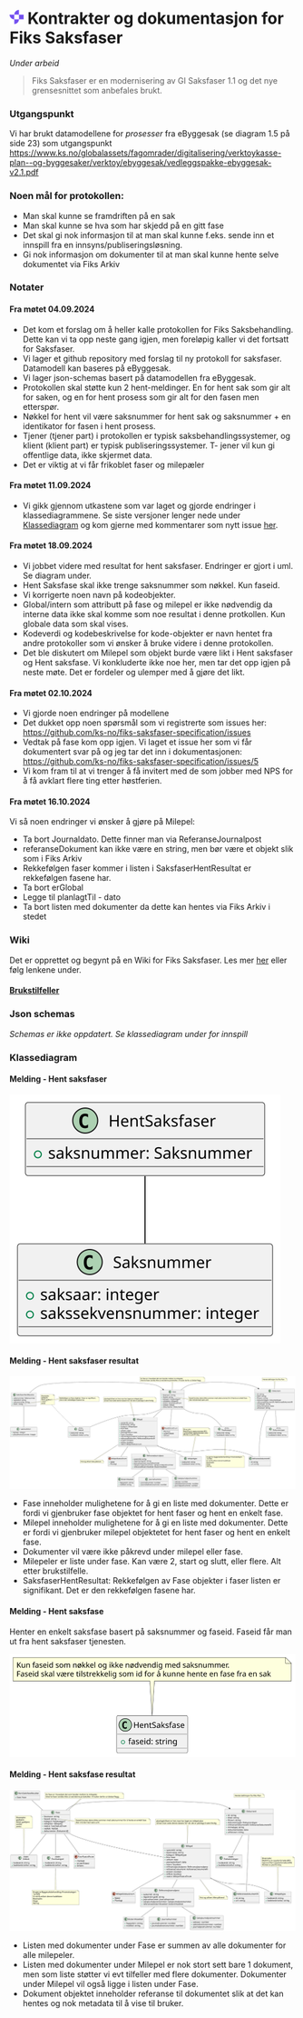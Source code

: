 # ![](KSDigital25.png) Kontrakter og dokumentasjon for Fiks Saksfaser

_Under arbeid_
> Fiks Saksfaser er en modernisering av GI Saksfaser 1.1 og det nye grensesnittet som anbefales brukt.


### Utgangspunkt
Vi har brukt datamodellene for _prosesser_ fra eByggesak (se diagram 1.5 på side 23) som utgangspunkt
https://www.ks.no/globalassets/fagomrader/digitalisering/verktoykasse-plan--og-byggesaker/verktoy/ebyggesak/vedleggspakke-ebyggesak-v2.1.pdf



### Noen mål for protokollen:

- Man skal kunne se framdriften på en sak
- Man skal kunne se hva som har skjedd på en gitt fase
- Det skal gi nok informasjon til at man skal kunne f.eks. sende inn et innspill fra en innsyns/publiseringsløsning.
- Gi nok informasjon om dokumenter til at man skal kunne hente selve dokumentet via Fiks Arkiv

### Notater 

#### Fra møtet 04.09.2024

- Det kom et forslag om å heller kalle protokollen for Fiks Saksbehandling. Dette kan vi ta opp neste gang igjen, men foreløpig kaller vi det fortsatt for Saksfaser.
- Vi lager et github repository med forslag til ny protokoll for saksfaser.
Datamodell kan baseres på eByggesak.
- Vi lager json-schemas basert på datamodellen fra eByggesak.
- Protokollen skal støtte kun 2 hent-meldinger. En for hent sak som gir alt for saken, og en for hent prosess som gir alt for den fasen men etterspør.
- Nøkkel for hent vil være saksnummer for hent sak og saksnummer + en identikator for fasen i hent prosess.
- Tjener (tjener part) i protokollen er typisk saksbehandlingssystemer, og klient (klient part) er typisk publiseringssystemer.
T- jener vil kun gi offentlige data, ikke skjermet data.
- Det er viktig at vi får frikoblet faser og milepæler

#### Fra møtet 11.09.2024
- Vi gikk gjennom utkastene som var laget og gjorde endringer i klassediagrammene. Se siste versjoner lenger nede under [Klassediagram](#klassediagram) og kom gjerne med kommentarer som nytt issue [her](https://github.com/ks-no/fiks-saksfaser-specification/issues). 

#### Fra møtet 18.09.2024
- Vi jobbet videre med resultat for hent saksfaser. Endringer er gjort i uml. Se diagram under.
- Hent Saksfase skal ikke trenge saksnummer som nøkkel. Kun faseid.
- Vi korrigerte noen navn på kodeobjekter.
- Global/intern som attributt på fase og milepel er ikke nødvendig da interne data ikke skal komme som noe resultat i denne protkollen. Kun globale data som skal vises.
- Kodeverdi og kodebeskrivelse for kode-objekter er navn hentet fra andre protokoller som vi ønsker å bruke videre i denne protokollen.
- Det ble diskutert om Milepel som objekt burde være likt i Hent saksfaser og Hent saksfase. Vi konkluderte ikke noe her, men tar det opp igjen på neste møte. Det er fordeler og ulemper med å gjøre det likt.

#### Fra møtet 02.10.2024
- Vi gjorde noen endringer på modellene
- Det dukket opp noen spørsmål som vi registrerte som issues her: https://github.com/ks-no/fiks-saksfaser-specification/issues
- Vedtak på fase kom opp igjen. Vi laget et issue her som vi får dokumentert svar på og jeg tar det inn i dokumentasjonen: https://github.com/ks-no/fiks-saksfaser-specification/issues/5
- Vi kom fram til at vi trenger å få invitert med de som jobber med NPS for å få avklart flere ting etter høstferien.

#### Fra møtet 16.10.2024
Vi så noen endringer vi ønsker å gjøre på Milepel:
- Ta bort Journaldato. Dette finner man via ReferanseJournalpost
- referanseDokument kan ikke være en string, men bør være et objekt slik som i Fiks Arkiv
- Rekkefølgen faser kommer i listen i SaksfaserHentResultat er rekkefølgen fasene har.
- Ta bort erGlobal
- Legge til planlagtTil - dato
- Ta bort listen med dokumenter da dette kan hentes via Fiks Arkiv i stedet


### Wiki

Det er opprettet og begynt på en Wiki for Fiks Saksfaser.
Les mer [her](https://github.com/ks-no/fiks-saksfaser-specification/wiki) eller følg lenkene under.

#### [Brukstilfeller](https://github.com/ks-no/fiks-saksfaser-specification/wiki#brukstilfeller)

### Json schemas
_Schemas er ikke oppdatert. Se klassediagram under for innspill_

### Klassediagram


#### Melding - Hent saksfaser

![](Dokumentasjon/V1/ClassDiagrams/no.ks.fiks.saksfaser.v1.saksfaser.hent/classdiagram.svg)

#### Melding - Hent saksfaser resultat

![](Dokumentasjon/V1/ClassDiagrams/no.ks.fiks.saksfaser.v1.saksfaser.hent.resultat/classdiagram.svg)

- Fase inneholder mulighetene for å gi en liste med dokumenter. Dette er fordi vi gjenbruker fase objektet for hent faser og hent en enkelt fase.
- Milepel inneholder mulighetene for å gi en liste med dokumenter. Dette er fordi vi gjenbruker milepel objektetet for hent faser og hent en enkelt fase.
- Dokumenter vil være ikke påkrevd under milepel eller fase.
- Milepeler er liste under fase. Kan være 2, start og slutt, eller flere. Alt etter brukstilfelle.
- SaksfaserHentResultat: Rekkefølgen av Fase objekter i faser listen er signifikant. Det er den rekkefølgen fasene har.

#### Melding - Hent saksfase

Henter en enkelt saksfase basert på saksnummer og faseid.
Faseid får man ut fra hent saksfaser tjenesten.

![](Dokumentasjon/V1/ClassDiagrams/no.ks.fiks.saksfaser.v1.saksfase.hent/classdiagram.svg)

#### Melding - Hent saksfase resultat

![](Dokumentasjon/V1/ClassDiagrams/no.ks.fiks.saksfaser.v1.saksfase.hent.resultat/classdiagram.svg)

- Listen med dokumenter under Fase er summen av alle dokumenter for alle milepeler.
- Listen med dokumenter under Milepel er nok stort sett bare 1 dokument, men som liste støtter vi evt tilfeller med flere dokumenter. Dokumenter under Milepel vil også ligge i listen under Fase.
- Dokument objektet inneholder referanse til dokumentet slik at det kan hentes og nok metadata til å vise til bruker. 
